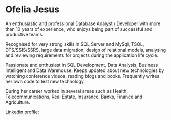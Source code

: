# Ofelia Jesus

An enthusiastic and professional Database Analyst / Developer with more than 10 years of experience, who enjoys being part of successful and productive teams. 

Recognised for very strong skills in SQL Server and MySql, TSQL, DTS/SSIS/SSRS, large data migration, design of relational models,  analysing and reviewing requirements for projects during the application life cycle.

Passionate and enthusiast in SQL Development, Data Analysis, Business Intelligent and Data Warehouse.  Keeps updated about new technologies by watching conference videos, reading blogs and books. Frequently writes her own code to test new technology.

During her career worked in several areas such as   Health, Telecommunications, Real Estate, Insurance, Banks, Finance and Agriculture.

<a href="http://linkedin.com/in/ofélia-jesus-48106a11" target="_blank">Linkedin profile:</a>
 